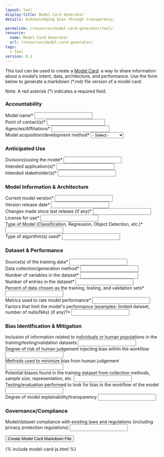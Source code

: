 ```yaml
---
layout: tool
display-title: Model Card Generator
details: Acknowledging bias through transparency.

permalink: /resources/model-card-generator/tool/
resource:
  name: Model Card Generator
  url: /resources/model-card-generator/
tags:
  - Tool
version: 0.1
---
```

<p>
	This tool can be used to create a <a href="{{ page.resource.url }}">Model Card</a>: a way to share information about a model’s intent, data, architecture, and performance. Use the form below to generate a markdown (*.md) file version of a model card.
</p>
<p>
  <span class="note-text">Note</span>: A red asterisk (<span class="required-asterisk">*</span>) indicates a required field.
</p>

<form accept-charset="UTF-8" enctype="multipart/form-data" class="usa-form model-card-form" id="model-card-form">
  <h3>Accountability</h3>
  <div>
    <label class="usa-label" for="name">Model name<span class="required-asterisk">*</span></label>
    <input class="usa-input" type="text" id="name" data-md-title="ModelName" data-md-type="h1" required>
  </div>
  <div>
    <label class="usa-label" for="owners">
      Point of contact(s)<span class="required-asterisk">*</span>
    </label>
    <input class="usa-input" type="text" id="owners" data-md-title="Collaborators" data-md-type="ul" required>
  </div>
  <div>
    <label class="usa-label" for="agencies">
      Agencies/Affiliations<span class="required-asterisk">*</span>
    </label>
    <input class="usa-input" type="text" id="agencies" data-md-title="Agency" data-md-type="ul" required>
  </div>
  <div>
    <label class="usa-label" for="acquisition">
      Model acquisition/development method<span class="required-asterisk">*</span>
    </label>
    <select name="acquisition" class="usa-select" id="acquisition" data-md-title="Ownership" data-md-type="ul" required>
      <option value>- Select -</option>
      <option value="internally-built">Internally-built</option>
      <option value="internally-built">Off-the-shelf</option>
      <option value="internally-built">Bespoke</option>
    </select>
  </div>
  <h3>Anticipated Use</h3>
  <div>
    <label class="usa-label" for="user-agencies" id="user-agencies-label">
      Division(s)using the model<span class="required-asterisk">*</span>
    </label>
    <input class="usa-input" type="text" id="user-agencies" data-md-title="label" data-md-type="ul" data-md-heading="Anticipated Use" required>
  </div>
  <div>
    <label class="usa-label" for="applications" id="applications-label">
      Intended application(s)<span class="required-asterisk">*</span>
    </label>
    <input class="usa-input" type="text" id="applications" data-md-title="label" data-md-type="ul" required>
  </div>
  <div>
    <label class="usa-label" for="user-stakeholders" id="user-stakeholders-label">
      Intended stakeholder(s)<span class="required-asterisk">*</span>
    </label>
    <input class="usa-input" type="text" id="user-stakeholders" data-md-title="label" data-md-type="ul" required>
  </div>
  <h3>Model Information & Architecture</h3>
  <div>
    <label class="usa-label" for="model-version" id="model-version-label">
      Current model version<span class="required-asterisk">*</span>
    </label>
    <input class="usa-input" type="text" id="model-version" data-md-title="label" data-md-type="ul" data-md-heading="Model Information" required>
  </div>
  <div>
    <label class="usa-label" for="release-date" id="release-date-label">
      Version release date<span class="required-asterisk">*</span>
    </label>
    <input class="usa-input" type="text" id="release-date" data-md-title="label" data-md-type="ul" required>
  </div>
  <div>
    <label class="usa-label" for="changes" id="changes-label">
      Changes made since last release (if any)<span class="required-asterisk">*</span>
    </label>
    <input class="usa-input" type="text" id="changes" data-md-title="label" data-md-type="ul" required>
  </div>
  <div>
    <label class="usa-label" for="license" id="license-label">
      License for use<span class="required-asterisk">*</span>
    </label>
    <input class="usa-input" type="text" id="license" data-md-title="label" data-md-type="ul" required>
  </div>
  <div>
    <label class="usa-label" for="model-type" id="model-type-label">
      Type of Model (Classification, Regression, Object Detection, etc.)<span class="required-asterisk">*</span>
    </label>
    <input class="usa-input" type="text" id="model-type" data-md-title="label" data-md-type="ul" data-md-heading="Model Architecture" required>
  </div>
  <div>
    <label class="usa-label" for="algorithm" id="algorithm-label">
      Type of algorithm(s) used<span class="required-asterisk">*</span>
    </label>
    <input class="usa-input" type="text" id="algorithm" data-md-title="label" data-md-type="ul" data-md-heading="Model Architecture" required>
  </div>
  <h3>Dataset & Performance</h3>
  <div>
    <label class="usa-label" for="data-source" id="data-source-label">
      Source(s) of the training data<span class="required-asterisk">*</span>
    </label>
    <input class="usa-input" type="text" id="data-source" data-md-title="label" data-md-type="ul" required>
  </div>
  <div>
    <label class="usa-label" for="data-collection" id="data-collection-label">
      Data collection/generation method<span class="required-asterisk">*</span>
    </label>
    <input class="usa-input" type="text" id="data-collection" data-md-title="label" data-md-type="ul" required>
  </div>
  <div>
    <label class="usa-label" for="data-variables" id="data-variables-label">
      Number of variables in the dataset<span class="required-asterisk">*</span>
    </label>
    <input class="usa-input" type="text" id="data-variables" data-md-title="label" data-md-type="ul" required>
  </div>
  <div>
    <label class="usa-label" for="entry-count" id="entry-count-label">
      Number of entries in the dataset<span class="required-asterisk">*</span>
    </label>
    <input class="usa-input" type="text" id="entry-count" data-md-title="label" data-md-type="ul" required>
  </div>
  <div>
    <label class="usa-label" for="validation-percent" id="validation-percent-label">
      Percent of data chosen as the training, testing, and validation sets<span class="required-asterisk">*</span>
    </label>
    <input class="usa-input" type="text" id="validation-percent" data-md-title="label" data-md-type="ul" required>
  </div>
  <div>
    <label class="usa-label" for="metrics" id="metrics-label">
      Metrics used to rate model performance<span class="required-asterisk">*</span>
    </label>
    <input class="usa-input" type="text" id="metrics" data-md-title="label" data-md-type="ul" data-md-heading="Performance Metrics" required>
  </div>
  <div>
    <label class="usa-label" for="performance-limit" id="performance-limit-label">
      Factors that limit the model's performance (examples: limited dataset, number of nulls/NAs) (if any)?<span class="required-asterisk">*</span>
    </label>
    <input class="usa-input" type="text" id="performance-limit" data-md-title="label" data-md-type="ul" required>
  </div>
  <h3 data-md-title="Bias" data-md-type="h2">Bias Identification & Mitigation</h3>
  <div>
    <label class="usa-label" for="human-bias" id="human-bias-label">
      Inclusion of information related to individuals or human populations in the training/testing/validation datasets
    </label>
    <input class="usa-input" type="text" id="human-bias" data-md-title="label" data-md-type="ul" data-md-heading="Bias">
  </div>
  <div>
    <label class="usa-label" for="human-judgement" id="human-judgement-label">
      Degree of risk of human judgement injecting bias within the workflow
    </label>
    <input class="usa-input" type="text" id="human-judgement" data-md-title="label" data-md-type="ul">
  </div>
  <div>
    <label class="usa-label" for="minimize-bias" id="minimize-bias-label">
      Methods used to minimize bias from human judgement
    </label>
    <input class="usa-input" type="text" id="minimize-bias" data-md-title="label" data-md-type="ul">
  </div>
  <div>
    <label class="usa-label" for="minimize-bias-methods" id="minimize-bias-methods-label">
      Potential biases found in the training dataset from collection methods, sample size, representation, etc.
    </label>
    <input class="usa-input" type="text" id="minimize-bias-methods" data-md-title="label" data-md-type="ul">
  </div>
  <div>
    <label class="usa-label" for="bias-eval-tools" id="bias-eval-tools-label">
      Testing/evaluation performed to look for bias in the workflow of the model
    </label>
    <input class="usa-input" type="text" id="bias-eval-tools" data-md-title="label" data-md-type="ul">
  </div>
  <div>
    <label class="usa-label" for="explainability-transparency" id="explainability-transparency-label">
      Degree of model explainability/transparency
    </label>
    <input class="usa-input" type="text" id="explainability-transparency" data-md-title="label" data-md-type="ul">
  </div>
  <h3 data-md-title="Bias" data-md-type="h2">Governance/Compliance</h3>
  <div>
    <label class="usa-label" for="human-bias" id="human-bias-label">
      Model/dataset compliance with existing laws and regulations (including privacy protection regulations)
    </label>
    <input class="usa-input" type="text" id="human-bias" data-md-title="label" data-md-type="ul" data-md-heading="Bias">
  </div>
</form>
<button type="submit" form="model-card-form" id="form-btn" class="usa-button">Create Model Card Markdown File</button>

{% include model-card-js.html %}
